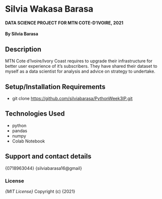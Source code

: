 # Silvia Wakasa Barasa
#### DATA SCIENCE PROJECT FOR MTN COTE-D’IVOIRE, 2021
#### By **Silvia Barasa**
## Description
MTN Cote d’Ivoire/Ivory Coast requires to upgrade their infrastructure for better user experience of it’s subscribers. They have shared their dataset to myself as a data scientist for analysis and advice on strategy to undertake. 
## Setup/Installation Requirements
* git clone https://github.com/silviabarasa/PythonWeek3IP.git
## Technologies Used
* python
* pandas
* numpy
* Colab Notebook
## Support and contact details
{0718963044}
{silviabarasa16@gmail}
### License
*{MIT License}*
Copyright (c) {2021} 
  
